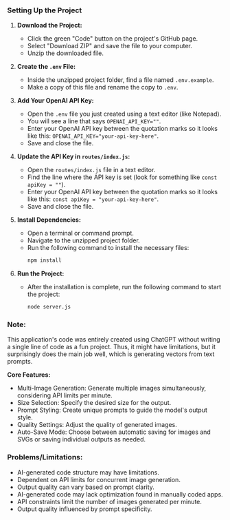 ### Setting Up the Project

1. **Download the Project:**
   - Click the green "Code" button on the project's GitHub page.
   - Select "Download ZIP" and save the file to your computer.
   - Unzip the downloaded file.

2. **Create the `.env` File:**
   - Inside the unzipped project folder, find a file named `.env.example`.
   - Make a copy of this file and rename the copy to `.env`.

3. **Add Your OpenAI API Key:**
   - Open the `.env` file you just created using a text editor (like Notepad).
   - You will see a line that says `OPENAI_API_KEY=""`.
   - Enter your OpenAI API key between the quotation marks so it looks like this: `OPENAI_API_KEY="your-api-key-here"`.
   - Save and close the file.

4. **Update the API Key in `routes/index.js`:**
   - Open the `routes/index.js` file in a text editor.
   - Find the line where the API key is set (look for something like `const apiKey = ""`).
   - Enter your OpenAI API key between the quotation marks so it looks like this: `const apiKey = "your-api-key-here"`.
   - Save and close the file.

5. **Install Dependencies:**
   - Open a terminal or command prompt.
   - Navigate to the unzipped project folder.
   - Run the following command to install the necessary files:
     ```bash
     npm install
     ```

6. **Run the Project:**
   - After the installation is complete, run the following command to start the project:
     ```bash
     node server.js
     ```

### Note:
This application's code was entirely created using ChatGPT without writing a single line of code as a fun project. Thus, it might have limitations, but it surprisingly does the main job well, which is generating vectors from text prompts.

**Core Features:**
- Multi-Image Generation: Generate multiple images simultaneously, considering API limits per minute.
- Size Selection: Specify the desired size for the output.
- Prompt Styling: Create unique prompts to guide the model's output style.
- Quality Settings: Adjust the quality of generated images.
- Auto-Save Mode: Choose between automatic saving for images and SVGs or saving individual outputs as needed.

### Problems/Limitations:
  - AI-generated code structure may have limitations.
  - Dependent on API limits for concurrent image generation.
  - Output quality can vary based on prompt clarity.
  - AI-generated code may lack optimization found in manually coded apps.
  - API constraints limit the number of images generated per minute.
  - Output quality influenced by prompt specificity.

